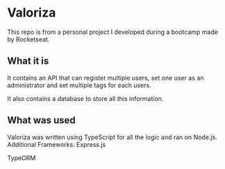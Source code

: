 # Valoriza
This repo is from a personal project I developed during a bootcamp made by Rocketseat.

## What it is

It contains an API that can register multiple users, set one user as an administrator and set multiple tags for each users.

It also contains a database to store all this information.

## What was used
Valoriza was written using TypeScript for all the logic and ran on Node.js. Additional Frameworks: Express.js

TypeORM

